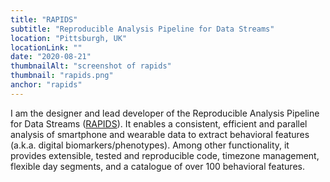 ```yaml
---
title: "RAPIDS"
subtitle: "Reproducible Analysis Pipeline for Data Streams"
location: "Pittsburgh, UK"
locationLink: ""
date: "2020-08-21"
thumbnailAlt: "screenshot of rapids"
thumbnail: "rapids.png"
anchor: "rapids"
---
```

I am the designer and lead developer of the Reproducible Analysis Pipeline for Data Streams ([RAPIDS](https://www.rapids.science/latest/)). It enables a consistent, efficient and parallel analysis of smartphone and wearable data to extract behavioral features (a.k.a. digital biomarkers/phenotypes). Among other functionality, it provides extensible, tested and reproducible code, timezone management, flexible day segments, and a catalogue of over 100 behavioral features.